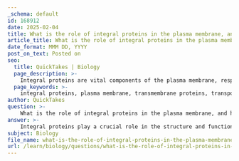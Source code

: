 ```yaml
---
_schema: default
id: 168912
date: 2025-02-04
title: What is the role of integral proteins in the plasma membrane, and how are they positioned within the membrane?
article_title: What is the role of integral proteins in the plasma membrane, and how are they positioned within the membrane?
date_format: MMM DD, YYYY
post_on_text: Posted on
seo:
  title: QuickTakes | Biology
  page_description: >-
    Integral proteins are vital components of the plasma membrane, responsible for transport, signaling, and structural integrity, embedded within the lipid bilayer with hydrophobic and hydrophilic regions.
  page_keywords: >-
    integral proteins, plasma membrane, transmembrane proteins, transport, signaling, structural support, lipid bilayer, hydrophobic regions, hydrophilic regions, alpha-helices, beta-sheets
author: QuickTakes
question: >-
    What is the role of integral proteins in the plasma membrane, and how are they positioned within the membrane?
answer: >-
    Integral proteins play a crucial role in the structure and function of the plasma membrane. They are embedded within the lipid bilayer and can either span the entire membrane (known as transmembrane proteins) or be partially embedded. Their positioning is determined by the presence of hydrophobic and hydrophilic regions within their structure.\n\n### Role of Integral Proteins:\n1. **Transport**: Integral proteins function as channels or carriers that facilitate the movement of molecules across the plasma membrane. This is essential for the transport of ions, nutrients, and other substances that cannot freely diffuse through the lipid bilayer.\n  \n2. **Signaling**: These proteins are involved in signal transduction pathways. They can act as receptors that bind to specific ligands (such as hormones), triggering a response within the cell.\n\n3. **Structural Support**: Integral proteins contribute to the overall integrity and stability of the membrane, helping to maintain its shape and organization.\n\n### Positioning within the Membrane:\n- Integral proteins have regions that are hydrophobic, composed of nonpolar amino acids, which allow them to interact with the hydrophobic core of the lipid bilayer. This hydrophobic region anchors the protein within the membrane.\n- Conversely, they also possess hydrophilic regions, which are composed of polar or charged amino acids, that extend into the aqueous environment on either side of the membrane. This dual nature allows integral proteins to interact with both the lipid bilayer and the surrounding water.\n\n### Structural Features:\n- Integral proteins may contain one or more alpha-helices or beta-sheets that span the membrane. These structural motifs are critical for their function and stability within the lipid bilayer.\n\nIn summary, integral proteins are essential components of the plasma membrane, facilitating transport, signaling, and providing structural support, while their unique positioning and structural features enable them to perform these functions effectively.
subject: Biology
file_name: what-is-the-role-of-integral-proteins-in-the-plasma-membrane-and-how-are-they-positioned-within-the-membrane.md
url: /learn/biology/questions/what-is-the-role-of-integral-proteins-in-the-plasma-membrane-and-how-are-they-positioned-within-the-membrane
---
```


&nbsp;